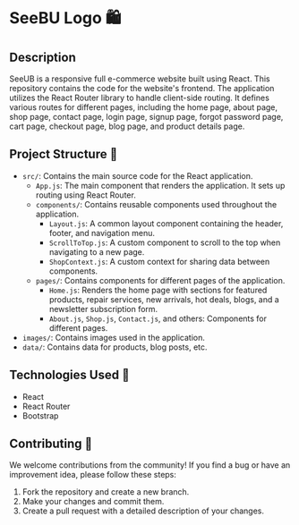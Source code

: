 # SeeBU Logo 🛍

## Description
SeeUB is a responsive full e-commerce website built using React. This repository contains the code for the website's frontend. The application utilizes the React Router library to handle client-side routing. It defines various routes for different pages, including the home page, about page, shop page, contact page, login page, signup page, forgot password page, cart page, checkout page, blog page, and product details page.

## Project Structure 📁
- `src/`: Contains the main source code for the React application.
  - `App.js`: The main component that renders the application. It sets up routing using React Router.
  - `components/`: Contains reusable components used throughout the application.
    - `Layout.js`: A common layout component containing the header, footer, and navigation menu.
    - `ScrollToTop.js`: A custom component to scroll to the top when navigating to a new page.
    - `ShopContext.js`: A custom context for sharing data between components.
  - `pages/`: Contains components for different pages of the application.
    - `Home.js`: Renders the home page with sections for featured products, repair services, new arrivals, hot deals, blogs, and a newsletter subscription form.
    - `About.js`, `Shop.js`, `Contact.js`, and others: Components for different pages.
- `images/`: Contains images used in the application.
- `data/`: Contains data for products, blog posts, etc.

## Technologies Used 🚀
- React
- React Router
- Bootstrap

## Contributing 👥
We welcome contributions from the community! If you find a bug or have an improvement idea, please follow these steps:
1. Fork the repository and create a new branch.
2. Make your changes and commit them.
3. Create a pull request with a detailed description of your changes.


